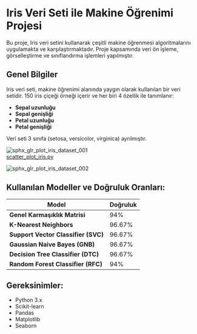 # Iris Veri Seti ile Makine Öğrenimi Projesi

Bu proje, Iris veri setini kullanarak çeşitli makine öğrenmesi algoritmalarını uygulamakta ve karşılaştırmaktadır. Proje kapsamında veri ön işleme, görselleştirme ve sınıflandırma işlemleri yapılmıştır.

## Genel Bilgiler
Iris veri seti, makine öğrenimi alanında yaygın olarak kullanılan bir veri setidir. 150 iris çiçeği örneği içerir ve her biri 4 özellik ile tanımlanır:
- **Sepal uzunluğu**
- **Sepal genişliği**
- **Petal uzunluğu**
- **Petal genişliği**

Veri seti 3 sınıfa (setosa, versicolor, virginica) ayrılmıştır.       

![sphx_glr_plot_iris_dataset_001](https://github.com/user-attachments/assets/c1e129bf-fdb5-430a-b264-9275cc2a17e9)                                                                            
[scatter_plot_iris.py](https://github.com/baykalfurkan/iris-dataset-ml/blob/a20646b63c85b0eb825ff4960fd6504baef37696/scatter_plot_iris.py)

![sphx_glr_plot_iris_dataset_002](https://github.com/user-attachments/assets/1ca7ee5c-9e9a-4a94-b14e-71a5c339c016)



## Kullanılan Modeller ve Doğruluk Oranları:
| Model                     | Doğruluk |
|---------------------------|----------|
| **Genel Karmaşıklık Matrisi** | 94%   |
| **K-Nearest Neighbors**   | 96.67%   |
| **Support Vector Classifier (SVC)** | 96.67%   |
| **Gaussian Naive Bayes (GNB)** | 96.67%   |
| **Decision Tree Classifier (DTC)** | 96.67%   |
| **Random Forest Classifier (RFC)** | 94%   |



## Gereksinimler:
- Python 3.x
- Scikit-learn
- Pandas
- Matplotlib
- Seaborn

